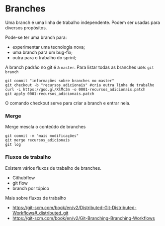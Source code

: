 Branches
========

Uma branch é uma linha de trabalho independente. Podem ser usadas para
diversos propósitos.

Pode-se ter uma branch para:

 - experimentar uma tecnologia nova;
 - uma branch para um bug-fix;
 - outra para o trabalho do sprint;


A branch padrão no git é a `master`. Para listar todas as branches
use: `git branch`


```
git commit "informações sobre branches no master"
git checkout -b "recursos_adicionais" #cria outra linha de trabalho
curl -L https://goo.gl/XlMc3m -o 0001-recursos_adicionais.patch
git apply 0001-recursos_adicionais.patch
```

O comando checkout serve para criar a branch e entrar nela.

### Merge

Merge mescla o conteúdo de branches

```
git commit -m "mais modificações"
git merge recursos_adicionais
git log
```

### Fluxos de trabalho

Existem vários fluxos de trabalho de branches.

 - Githubflow
 - git flow
 - branch por tópico

Mais sobre fluxos de trabalho

 - https://git-scm.com/book/en/v2/Distributed-Git-Distributed-Workflows#_distributed_git
 - https://git-scm.com/book/en/v2/Git-Branching-Branching-Workflows

